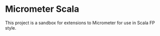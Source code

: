 # Micrometer Scala

This project is a sandbox for extensions to Micrometer for use in Scala FP style.
